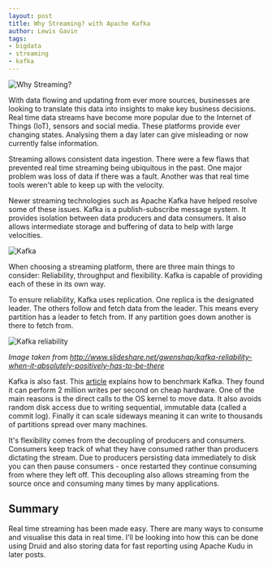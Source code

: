 ```yaml
---
layout: post
title: Why Streaming? with Apache Kafka
author: Lewis Gavin
tags:
- bigdata
- streaming
- kafka
---
```


![Why Streaming?](https://www.lewisgavin.co.uk/images/streaming.jpg)

With data flowing and updating from ever more sources, businesses are looking to translate this data into insights to make key business decisions. Real time data streams have become more popular due to the Internet of Things (IoT), sensors and social media. These platforms provide ever changing states. Analysing them a day later can give misleading or now currently false information.

Streaming allows consistent data ingestion. There were a few flaws that prevented real time streaming being ubiquitous in the past. One major problem was loss of data if there was a fault. Another was that real time tools weren't able to keep up with the velocity.

Newer streaming technologies such as Apache Kafka have helped resolve some of these issues. Kafka is a publish-subscribe message system. It provides isolation between data producers and data consumers. It also allows intermediate storage and buffering of data to help with large velocities. 

![Kafka](https://www.lewisgavin.co.uk/images/kafka.jpg)

When choosing a streaming platform, there are three main things to consider: Reliability, throughput and flexibility. Kafka is capable of providing each of these in its own way.

To ensure reliability, Kafka uses replication. One replica is the designated leader. The others follow and fetch data from the leader. This means every partition has a leader to fetch from. If any partition goes down another is there to fetch from.

![Kafka reliability](https://www.lewisgavin.co.uk/images/kafka_reliability.jpg) 

_Image taken from http://www.slideshare.net/gwenshap/kafka-reliability-when-it-absolutely-positively-has-to-be-there_

Kafka is also fast. This [article](https://engineering.linkedin.com/kafka/benchmarking-apache-kafka-2-million-writes-second-three-cheap-machines) explains how to benchmark Kafka. They found it can perform 2 million writes per second on cheap hardware. One of the main reasons is the direct calls to the OS kernel to move data. It also avoids random disk access due to writing sequential, immutable data (called a commit log). Finally it can scale sideways meaning it can write to thousands of partitions spread over many machines.

It's flexibility comes from the decoupling of producers and consumers. Consumers keep track of what they have consumed rather than producers dictating the stream. Due to producers persisting data immediately to disk you can then pause consumers - once restarted they continue consuming from where they left off. This decoupling also allows streaming from the source once and consuming many times by many applications.

## Summary

Real time streaming has been made easy. There are many ways to consume and visualise this data in real time. I'll be looking into how this can be done using Druid and also storing data for fast reporting using Apache Kudu in later posts.

